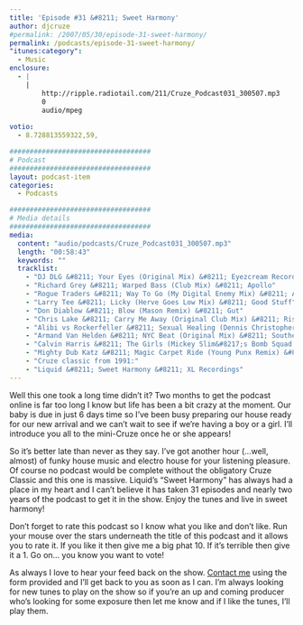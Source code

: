```yaml
---
title: 'Episode #31 &#8211; Sweet Harmony'
author: djcruze
#permalink: /2007/05/30/episode-31-sweet-harmony/
permalink: /podcasts/episode-31-sweet-harmony/
"itunes:category":
  - Music
enclosure:
  - |
    |
        http://ripple.radiotail.com/211/Cruze_Podcast031_300507.mp3
        0
        audio/mpeg
        
votio:
  - 8.728813559322,59,

###################################
# Podcast
###################################
layout: podcast-item
categories:
  - Podcasts

###################################
# Media details
###################################
media:
  content: "audio/podcasts/Cruze_Podcast031_300507.mp3"
  length: "00:58:43"
  keywords: ""
  tracklist:
    - "DJ DLG &#8211; Your Eyes (Original Mix) &#8211; Eyezcream Recordings"
    - "Richard Grey &#8211; Warped Bass (Club Mix) &#8211; Apollo"
    - "Rogue Traders &#8211; Way To Go (My Digital Enemy Mix) &#8211; Ariola"
    - "Larry Tee &#8211; Licky (Herve Goes Low Mix) &#8211; Good Stuff"
    - "Don Diablow &#8211; Blow (Mason Remix) &#8211; Gut"
    - "Chris Lake &#8211; Carry Me Away (Original Club Mix) &#8211; Rising Music"
    - "Alibi vs Rockerfeller &#8211; Sexual Healing (Dennis Christopher Club Mix) &#8211; Gusto"
    - "Armand Van Helden &#8211; NYC Beat (Original Mix) &#8211; Southern Fried Recordings"
    - "Calvin Harris &#8211; The Girls (Mickey Slim&#8217;s Bomb Squad Mix) &#8211; Fly Eye"
    - "Mighty Dub Katz &#8211; Magic Carpet Ride (Young Punx Remix) &#8211; Southern Fried Recordings"
    - "Cruze classic from 1991:"
    - "Liquid &#8211; Sweet Harmony &#8211; XL Recordings"
---
```


Well this one took a long time didn&#8217;t it? Two months to get the podcast online is far too long I know but life has been a bit crazy at the moment. Our baby is due in just 6 days time so I&#8217;ve been busy preparing our house ready for our new arrival and we can&#8217;t wait to see if we&#8217;re having a boy or a girl. I&#8217;ll introduce you all to the mini-Cruze once he or she appears!

So it&#8217;s better late than never as they say. I&#8217;ve got another hour (&#8230;well, almost) of funky house music and electro house for your listening pleasure. Of course no podcast would be complete without the obligatory Cruze Classic and this one is massive. Liquid&#8217;s &#8220;Sweet Harmony&#8221; has always had a place in my heart and I can&#8217;t believe it has taken 31 episodes and nearly two years of the podcast to get it in the show. Enjoy the tunes and live in sweet harmony!

Don&#8217;t forget to rate this podcast so I know what you like and don&#8217;t like. Run your mouse over the stars underneath the title of this podcast and it allows you to rate it. If you like it then give me a big phat 10. If it&#8217;s terrible then give it a 1. Go on&#8230; you know you want to vote!

As always I love to hear your feed back on the show. [Contact me][1] using the form provided and I&#8217;ll get back to you as soon as I can. I&#8217;m always looking for new tunes to play on the show so if you&#8217;re an up and coming producer who&#8217;s looking for some exposure then let me know and if I like the tunes, I&#8217;ll play them.


 [1]: http://www.djcruze.co.uk/cms/contact/